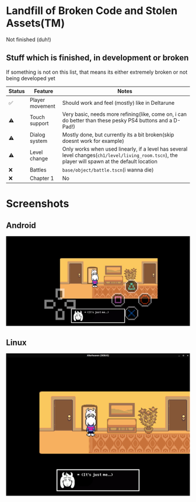 # Landfill of Broken Code and Stolen Assets(TM)
Not finished (duh!)

## Stuff which is finished, in development or broken
If something is not on this list, that means its either extremely broken or not being developed yet

| Status | Feature | Notes |
| ------ | ------- | ----- |
| ✅ | Player movement | Should work and feel (mostly) like in Deltarune |
| ⚠️ | Touch support   | Very basic, needs more refining(like, come on, i can do better than these pesky PS4 buttons and a D-Pad!) |
| ⚠️ | Dialog system   | Mostly done, but currently its a bit broken(skip doesnt work for example) |
| ⚠️ | Level change    | Only works when used linearly, if a level has several level changes(`ch1/level/living_room.tscn`), the player will spawn at the default location |
| ❌ | Battles         | `base/object/battle.tscn`(i wanna die) |
| ❌ | Chapter 1       | No |

# Screenshots
## Android
<img src="repo/android.jpg">

## Linux
<img src="repo/linux.png">
